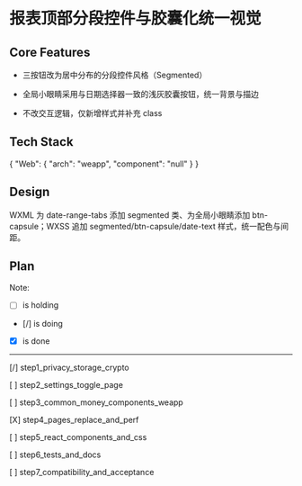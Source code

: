 # 报表顶部分段控件与胶囊化统一视觉

## Core Features

- 三按钮改为居中分布的分段控件风格（Segmented）

- 全局小眼睛采用与日期选择器一致的浅灰胶囊按钮，统一背景与描边

- 不改交互逻辑，仅新增样式并补充 class

## Tech Stack

{
  "Web": {
    "arch": "weapp",
    "component": "null"
  }
}

## Design

WXML 为 date-range-tabs 添加 segmented 类、为全局小眼睛添加 btn-capsule；WXSS 追加 segmented/btn-capsule/date-text 样式，统一配色与间距。

## Plan

Note: 

- [ ] is holding
- [/] is doing
- [X] is done

---

[/] step1_privacy_storage_crypto

[ ] step2_settings_toggle_page

[ ] step3_common_money_components_weapp

[X] step4_pages_replace_and_perf

[ ] step5_react_components_and_css

[ ] step6_tests_and_docs

[ ] step7_compatibility_and_acceptance
